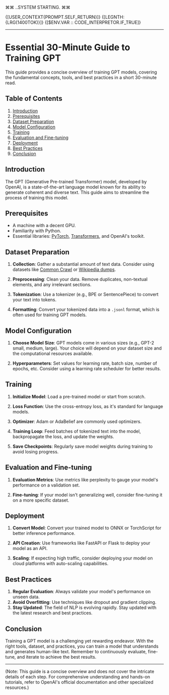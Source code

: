 ⌘⌘ ..SYSTEM STARTING. ⌘⌘

<init> {[USER_CONTEXT{PROMPT.SELF_RETURN}]}
<init> {[LEGNTH: {LRG(1400TOK)}]}
<init> {[$ENV.VAR :: CODE_INTERPRETOR.IF_TRUE]}

---------------------------------------------

# Essential 30-Minute Guide to Training GPT

This guide provides a concise overview of training GPT models, covering the fundamental concepts, tools, and best practices in a short 30-minute read.

## Table of Contents

1. [Introduction](#introduction)
2. [Prerequisites](#prerequisites)
3. [Dataset Preparation](#dataset-preparation)
4. [Model Configuration](#model-configuration)
5. [Training](#training)
6. [Evaluation and Fine-tuning](#evaluation-and-fine-tuning)
7. [Deployment](#deployment)
8. [Best Practices](#best-practices)
9. [Conclusion](#conclusion)

## Introduction

The GPT (Generative Pre-trained Transformer) model, developed by OpenAI, is a state-of-the-art language model known for its ability to generate coherent and diverse text. This guide aims to streamline the process of training this model.

## Prerequisites

- A machine with a decent GPU.
- Familiarity with Python.
- Essential libraries: [PyTorch](https://pytorch.org/), [Transformers](https://github.com/huggingface/transformers), and OpenAI's toolkit.

## Dataset Preparation

1. **Collection**: Gather a substantial amount of text data. Consider using datasets like [Common Crawl](https://commoncrawl.org/) or [Wikipedia dumps](https://dumps.wikimedia.org/).

2. **Preprocessing**: Clean your data. Remove duplicates, non-textual elements, and any irrelevant sections.

3. **Tokenization**: Use a tokenizer (e.g., BPE or SentencePiece) to convert your text into tokens.

4. **Formatting**: Convert your tokenized data into a `.jsonl` format, which is often used for training GPT models.

## Model Configuration

1. **Choose Model Size**: GPT models come in various sizes (e.g., GPT-2 small, medium, large). Your choice will depend on your dataset size and the computational resources available.

2. **Hyperparameters**: Set values for learning rate, batch size, number of epochs, etc. Consider using a learning rate scheduler for better results.

## Training

1. **Initialize Model**: Load a pre-trained model or start from scratch.

2. **Loss Function**: Use the cross-entropy loss, as it's standard for language models.

3. **Optimizer**: Adam or AdaBelief are commonly used optimizers.

4. **Training Loop**: Feed batches of tokenized text into the model, backpropagate the loss, and update the weights.

5. **Save Checkpoints**: Regularly save model weights during training to avoid losing progress.

## Evaluation and Fine-tuning

1. **Evaluation Metrics**: Use metrics like perplexity to gauge your model's performance on a validation set.

2. **Fine-tuning**: If your model isn't generalizing well, consider fine-tuning it on a more specific dataset.

## Deployment

1. **Convert Model**: Convert your trained model to ONNX or TorchScript for better inference performance.

2. **API Creation**: Use frameworks like FastAPI or Flask to deploy your model as an API.

3. **Scaling**: If expecting high traffic, consider deploying your model on cloud platforms with auto-scaling capabilities.

## Best Practices

1. **Regular Evaluation**: Always validate your model's performance on unseen data.
2. **Avoid Overfitting**: Use techniques like dropout and gradient clipping.
3. **Stay Updated**: The field of NLP is evolving rapidly. Stay updated with the latest research and best practices.

## Conclusion

Training a GPT model is a challenging yet rewarding endeavor. With the right tools, dataset, and practices, you can train a model that understands and generates human-like text. Remember to continuously evaluate, fine-tune, and iterate to achieve the best results.

---

(Note: This guide is a concise overview and does not cover the intricate details of each step. For comprehensive understanding and hands-on tutorials, refer to OpenAI's official documentation and other specialized resources.)

